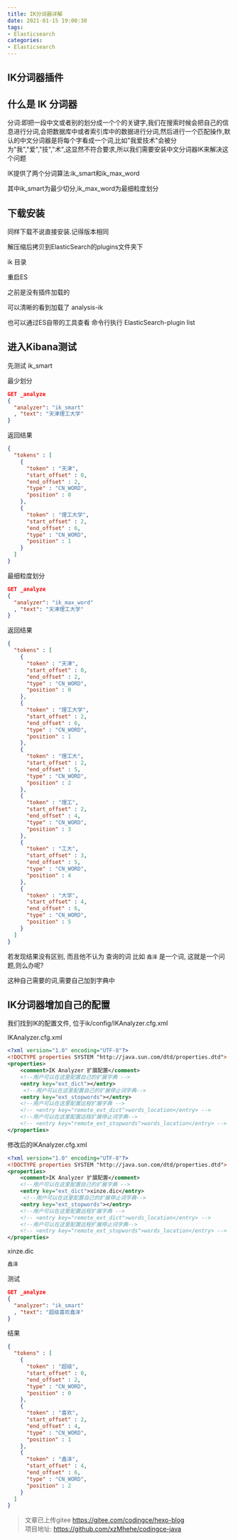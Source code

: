 ```yaml
---
title: IK分词器详解
date: 2021-01-15 19:00:30
tags:
- Elasticsearch
categories: 
- Elasticsearch
---
```



## IK分词器插件

## 什么是 IK 分词器
分词:即把一段中文或者别的划分成一个个的关键字,我们在搜索时候会把自己的信息进行分词,会把数据库中或者索引库中的数据进行分词,然后进行一个匹配操作,默认的中文分词器是将每个字看成一个词,比如"我爱技术"会被分为"我","爱","技","术",这显然不符合要求,所以我们需要安装中文分词器IK来解决这个问题

IK提供了两个分词算法:ik_smart和ik_max_word

其中ik_smart为最少切分,ik_max_word为最细粒度划分

## 下载安装
同样下载不说直接安装.记得版本相同

解压缩后拷贝到ElasticSearch的plugins文件夹下

ik 目录

重启ES

之前是没有插件加载的

可以清晰的看到加载了 analysis-ik

也可以通过ES自带的工具查看 命令行执行 ElasticSearch-plugin list

## 进入Kibana测试

先测试 ik_smart

最少划分
```json
GET _analyze
{
  "analyzer": "ik_smart"
  , "text": "天津理工大学"
}
```
返回结果
```json
{
  "tokens" : [
    {
      "token" : "天津",
      "start_offset" : 0,
      "end_offset" : 2,
      "type" : "CN_WORD",
      "position" : 0
    },
    {
      "token" : "理工大学",
      "start_offset" : 2,
      "end_offset" : 6,
      "type" : "CN_WORD",
      "position" : 1
    }
  ]
}

```




最细粒度划分
```json
GET _analyze
{
  "analyzer": "ik_max_word"
  , "text": "天津理工大学"
}
```
返回结果
```json
{
  "tokens" : [
    {
      "token" : "天津",
      "start_offset" : 0,
      "end_offset" : 2,
      "type" : "CN_WORD",
      "position" : 0
    },
    {
      "token" : "理工大学",
      "start_offset" : 2,
      "end_offset" : 6,
      "type" : "CN_WORD",
      "position" : 1
    },
    {
      "token" : "理工大",
      "start_offset" : 2,
      "end_offset" : 5,
      "type" : "CN_WORD",
      "position" : 2
    },
    {
      "token" : "理工",
      "start_offset" : 2,
      "end_offset" : 4,
      "type" : "CN_WORD",
      "position" : 3
    },
    {
      "token" : "工大",
      "start_offset" : 3,
      "end_offset" : 5,
      "type" : "CN_WORD",
      "position" : 4
    },
    {
      "token" : "大学",
      "start_offset" : 4,
      "end_offset" : 6,
      "type" : "CN_WORD",
      "position" : 5
    }
  ]
}
```



若发现结果没有区别, 而且他不认为 查询的词 比如 `鑫泽` 是一个词, 这就是一个问题,则么办呢?

这种自己需要的词,需要自己加到字典中

## IK分词器增加自己的配置
我们找到IK的配置文件, 位于ik/config/IKAnalyzer.cfg.xml

IKAnalyzer.cfg.xml
```xml
<?xml version="1.0" encoding="UTF-8"?>
<!DOCTYPE properties SYSTEM "http://java.sun.com/dtd/properties.dtd">
<properties>
	<comment>IK Analyzer 扩展配置</comment>
	<!--用户可以在这里配置自己的扩展字典 -->
	<entry key="ext_dict"></entry>
	 <!--用户可以在这里配置自己的扩展停止词字典-->
	<entry key="ext_stopwords"></entry>
	<!--用户可以在这里配置远程扩展字典 -->
	<!-- <entry key="remote_ext_dict">words_location</entry> -->
	<!--用户可以在这里配置远程扩展停止词字典-->
	<!-- <entry key="remote_ext_stopwords">words_location</entry> -->
</properties>
```

修改后的IKAnalyzer.cfg.xml
```xml
<?xml version="1.0" encoding="UTF-8"?>
<!DOCTYPE properties SYSTEM "http://java.sun.com/dtd/properties.dtd">
<properties>
	<comment>IK Analyzer 扩展配置</comment>
	<!--用户可以在这里配置自己的扩展字典 -->
	<entry key="ext_dict">xinze.dic</entry>
	 <!--用户可以在这里配置自己的扩展停止词字典-->
	<entry key="ext_stopwords"></entry>
	<!--用户可以在这里配置远程扩展字典 -->
	<!-- <entry key="remote_ext_dict">words_location</entry> -->
	<!--用户可以在这里配置远程扩展停止词字典-->
	<!-- <entry key="remote_ext_stopwords">words_location</entry> -->
</properties>
```

xinze.dic

```bash
鑫泽
```





测试
```json
GET _analyze
{
  "analyzer": "ik_smart"
  , "text": "超级喜欢鑫泽"
}
```

结果
```json
{
  "tokens" : [
    {
      "token" : "超级",
      "start_offset" : 0,
      "end_offset" : 2,
      "type" : "CN_WORD",
      "position" : 0
    },
    {
      "token" : "喜欢",
      "start_offset" : 2,
      "end_offset" : 4,
      "type" : "CN_WORD",
      "position" : 1
    },
    {
      "token" : "鑫泽",
      "start_offset" : 4,
      "end_offset" : 6,
      "type" : "CN_WORD",
      "position" : 2
    }
  ]
}
```







>文章已上传gitee https://gitee.com/codingce/hexo-blog   
>项目地址: https://github.com/xzMhehe/codingce-java